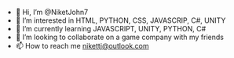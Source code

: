 - 👋 Hi, I’m @NiketJohn7
- 👀 I’m interested in HTML, PYTHON, CSS, JAVASCRIP, C#, UNITY
- 🌱 I’m currently learning JAVASCRIPT, UNITY, PYTHON, C#
- 💞️ I’m looking to collaborate on a game company with my friends 
- 📫 How to reach me nikettj@outlook.com 

<!---
NiketJohn7/NiketJohn7 is a ✨ special ✨ repository because its `README.md` (this file) appears on your GitHub profile.
You can click the Preview link to take a look at your changes.
--->
